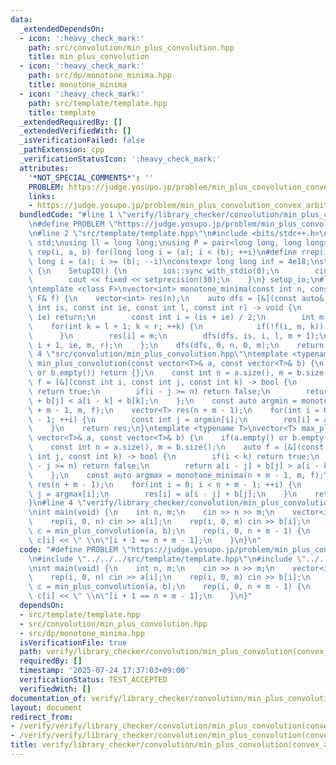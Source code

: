 ```yaml
---
data:
  _extendedDependsOn:
  - icon: ':heavy_check_mark:'
    path: src/convolution/min_plus_convolution.hpp
    title: min_plus_convolution
  - icon: ':heavy_check_mark:'
    path: src/dp/monotone_minima.hpp
    title: monotone_minima
  - icon: ':heavy_check_mark:'
    path: src/template/template.hpp
    title: template
  _extendedRequiredBy: []
  _extendedVerifiedWith: []
  _isVerificationFailed: false
  _pathExtension: cpp
  _verificationStatusIcon: ':heavy_check_mark:'
  attributes:
    '*NOT_SPECIAL_COMMENTS*': ''
    PROBLEM: https://judge.yosupo.jp/problem/min_plus_convolution_convex_arbitrary
    links:
    - https://judge.yosupo.jp/problem/min_plus_convolution_convex_arbitrary
  bundledCode: "#line 1 \"verify/library_checker/convolution/min_plus_convolution(convex_and_arbitrary).test.cpp\"\
    \n#define PROBLEM \"https://judge.yosupo.jp/problem/min_plus_convolution_convex_arbitrary\"\
    \n#line 2 \"src/template/template.hpp\"\n#include <bits/stdc++.h>\nusing namespace\
    \ std;\nusing ll = long long;\nusing P = pair<long long, long long>;\n#define\
    \ rep(i, a, b) for(long long i = (a); i < (b); ++i)\n#define rrep(i, a, b) for(long\
    \ long i = (a); i >= (b); --i)\nconstexpr long long inf = 4e18;\nstruct SetupIO\
    \ {\n    SetupIO() {\n        ios::sync_with_stdio(0);\n        cin.tie(0);\n\
    \        cout << fixed << setprecision(30);\n    }\n} setup_io;\n#line 3 \"src/dp/monotone_minima.hpp\"\
    \ntemplate <class F>\nvector<int> monotone_minima(const int n, const int m, const\
    \ F& f) {\n    vector<int> res(n);\n    auto dfs = [&](const auto& dfs, const\
    \ int is, const int ie, const int l, const int r) -> void {\n        if(is ==\
    \ ie) return;\n        const int i = (is + ie) / 2;\n        int m = l;\n    \
    \    for(int k = l + 1; k < r; ++k) {\n            if(!f(i, m, k)) m = k;\n  \
    \      }\n        res[i] = m;\n        dfs(dfs, is, i, l, m + 1);\n        dfs(dfs,\
    \ i + 1, ie, m, r);\n    };\n    dfs(dfs, 0, n, 0, m);\n    return res;\n}\n#line\
    \ 4 \"src/convolution/min_plus_convolution.hpp\"\ntemplate <typename T>\nvector<T>\
    \ min_plus_convolution(const vector<T>& a, const vector<T>& b) {\n    if(a.empty()\
    \ or b.empty()) return {};\n    const int n = a.size(), m = b.size();\n    auto\
    \ f = [&](const int i, const int j, const int k) -> bool {\n        if(i < k)\
    \ return true;\n        if(i - j >= n) return false;\n        return a[i - j]\
    \ + b[j] < a[i - k] + b[k];\n    };\n    const auto argmin = monotone_minima(n\
    \ + m - 1, m, f);\n    vector<T> res(n + m - 1);\n    for(int i = 0; i < n + m\
    \ - 1; ++i) {\n        const int j = argmin[i];\n        res[i] = a[i - j] + b[j];\n\
    \    }\n    return res;\n}\ntemplate <typename T>\nvector<T> max_plus_convolution(const\
    \ vector<T>& a, const vector<T>& b) {\n    if(a.empty() or b.empty()) return {};\n\
    \    const int n = a.size(), m = b.size();\n    auto f = [&](const int i, const\
    \ int j, const int k) -> bool {\n        if(i < k) return true;\n        if(i\
    \ - j >= n) return false;\n        return a[i - j] + b[j] > a[i - k] + b[k];\n\
    \    };\n    const auto argmax = monotone_minima(n + m - 1, m, f);\n    vector<T>\
    \ res(n + m - 1);\n    for(int i = 0; i < n + m - 1; ++i) {\n        const int\
    \ j = argmax[i];\n        res[i] = a[i - j] + b[j];\n    }\n    return res;\n\
    }\n#line 4 \"verify/library_checker/convolution/min_plus_convolution(convex_and_arbitrary).test.cpp\"\
    \nint main(void) {\n    int n, m;\n    cin >> n >> m;\n    vector<int> a(n), b(m);\n\
    \    rep(i, 0, n) cin >> a[i];\n    rep(i, 0, m) cin >> b[i];\n    vector<int>\
    \ c = min_plus_convolution(a, b);\n    rep(i, 0, n + m - 1) {\n        cout <<\
    \ c[i] << \" \\n\"[i + 1 == n + m - 1];\n    }\n}\n"
  code: "#define PROBLEM \"https://judge.yosupo.jp/problem/min_plus_convolution_convex_arbitrary\"\
    \n#include \"../../../src/template/template.hpp\"\n#include \"../../../src/convolution/min_plus_convolution.hpp\"\
    \nint main(void) {\n    int n, m;\n    cin >> n >> m;\n    vector<int> a(n), b(m);\n\
    \    rep(i, 0, n) cin >> a[i];\n    rep(i, 0, m) cin >> b[i];\n    vector<int>\
    \ c = min_plus_convolution(a, b);\n    rep(i, 0, n + m - 1) {\n        cout <<\
    \ c[i] << \" \\n\"[i + 1 == n + m - 1];\n    }\n}"
  dependsOn:
  - src/template/template.hpp
  - src/convolution/min_plus_convolution.hpp
  - src/dp/monotone_minima.hpp
  isVerificationFile: true
  path: verify/library_checker/convolution/min_plus_convolution(convex_and_arbitrary).test.cpp
  requiredBy: []
  timestamp: '2025-07-24 17:37:03+09:00'
  verificationStatus: TEST_ACCEPTED
  verifiedWith: []
documentation_of: verify/library_checker/convolution/min_plus_convolution(convex_and_arbitrary).test.cpp
layout: document
redirect_from:
- /verify/verify/library_checker/convolution/min_plus_convolution(convex_and_arbitrary).test.cpp
- /verify/verify/library_checker/convolution/min_plus_convolution(convex_and_arbitrary).test.cpp.html
title: verify/library_checker/convolution/min_plus_convolution(convex_and_arbitrary).test.cpp
---
```

